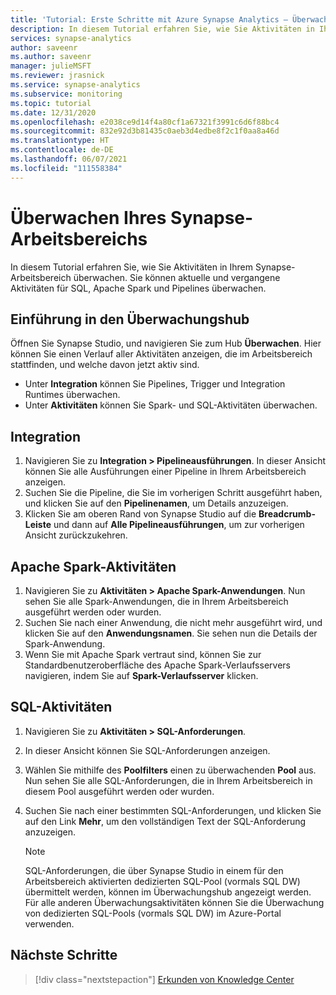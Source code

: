 ```yaml
---
title: 'Tutorial: Erste Schritte mit Azure Synapse Analytics – Überwachen des Synapse-Arbeitsbereichs'
description: In diesem Tutorial erfahren Sie, wie Sie Aktivitäten in Ihrem Synapse-Arbeitsbereich überwachen.
services: synapse-analytics
author: saveenr
ms.author: saveenr
manager: julieMSFT
ms.reviewer: jrasnick
ms.service: synapse-analytics
ms.subservice: monitoring
ms.topic: tutorial
ms.date: 12/31/2020
ms.openlocfilehash: e2038ce9d14f4a80cf1a67321f3991c6d6f88bc4
ms.sourcegitcommit: 832e92d3b81435c0aeb3d4edbe8f2c1f0aa8a46d
ms.translationtype: HT
ms.contentlocale: de-DE
ms.lasthandoff: 06/07/2021
ms.locfileid: "111558384"
---
```

# <a name="monitor-your-synapse-workspace"></a>Überwachen Ihres Synapse-Arbeitsbereichs

In diesem Tutorial erfahren Sie, wie Sie Aktivitäten in Ihrem Synapse-Arbeitsbereich überwachen. Sie können aktuelle und vergangene Aktivitäten für SQL, Apache Spark und Pipelines überwachen. 

## <a name="introduction-to-the-monitor-hub"></a>Einführung in den Überwachungshub

Öffnen Sie Synapse Studio, und navigieren Sie zum Hub **Überwachen**. Hier können Sie einen Verlauf aller Aktivitäten anzeigen, die im Arbeitsbereich stattfinden, und welche davon jetzt aktiv sind. 

* Unter **Integration** können Sie Pipelines, Trigger und Integration Runtimes überwachen.
* Unter **Aktivitäten** können Sie Spark- und SQL-Aktivitäten überwachen. 

## <a name="integration"></a>Integration

1. Navigieren Sie zu **Integration > Pipelineausführungen**. In dieser Ansicht können Sie alle Ausführungen einer Pipeline in Ihrem Arbeitsbereich anzeigen. 
1. Suchen Sie die Pipeline, die Sie im vorherigen Schritt ausgeführt haben, und klicken Sie auf den **Pipelinenamen**, um Details anzuzeigen.
1. Klicken Sie am oberen Rand von Synapse Studio auf die **Breadcrumb-Leiste** und dann auf **Alle Pipelineausführungen**, um zur vorherigen Ansicht zurückzukehren.

## <a name="apache-spark-activities"></a>Apache Spark-Aktivitäten

1. Navigieren Sie zu **Aktivitäten > Apache Spark-Anwendungen**. Nun sehen Sie alle Spark-Anwendungen, die in Ihrem Arbeitsbereich ausgeführt werden oder wurden.
1. Suchen Sie nach einer Anwendung, die nicht mehr ausgeführt wird, und klicken Sie auf den **Anwendungsnamen**. Sie sehen nun die Details der Spark-Anwendung.
1. Wenn Sie mit Apache Spark vertraut sind, können Sie zur Standardbenutzeroberfläche des Apache Spark-Verlaufsservers navigieren, indem Sie auf **Spark-Verlaufsserver** klicken.

## <a name="sql-activities"></a>SQL-Aktivitäten

1. Navigieren Sie zu **Aktivitäten > SQL-Anforderungen**.
1. In dieser Ansicht können Sie SQL-Anforderungen anzeigen.
1. Wählen Sie mithilfe des **Poolfilters** einen zu überwachenden **Pool** aus. Nun sehen Sie alle SQL-Anforderungen, die in Ihrem Arbeitsbereich in diesem Pool ausgeführt werden oder wurden.
1. Suchen Sie nach einer bestimmten SQL-Anforderungen, und klicken Sie auf den Link **Mehr**, um den vollständigen Text der SQL-Anforderung anzuzeigen.

    > [!NOTE] 
    > SQL-Anforderungen, die über Synapse Studio in einem für den Arbeitsbereich aktivierten dedizierten SQL-Pool (vormals SQL DW) übermittelt werden, können im Überwachungshub angezeigt werden. Für alle anderen Überwachungsaktivitäten können Sie die Überwachung von dedizierten SQL-Pools (vormals SQL DW) im Azure-Portal verwenden.

## <a name="next-steps"></a>Nächste Schritte

> [!div class="nextstepaction"]
> [Erkunden von Knowledge Center](get-started-knowledge-center.md)
